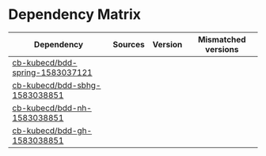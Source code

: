 # Dependency Matrix

Dependency | Sources | Version | Mismatched versions
---------- | ------- | ------- | -------------------
[cb-kubecd/bdd-spring-1583037121](https://github.com/cb-kubecd/bdd-spring-1583037121.git) |  | []() | 
[cb-kubecd/bdd-sbhg-1583038851](https://github.com/cb-kubecd/bdd-sbhg-1583038851.git) |  | []() | 
[cb-kubecd/bdd-nh-1583038851](https://github.com/cb-kubecd/bdd-nh-1583038851.git) |  | []() | 
[cb-kubecd/bdd-gh-1583038851](https://github.com/cb-kubecd/bdd-gh-1583038851.git) |  | []() | 
